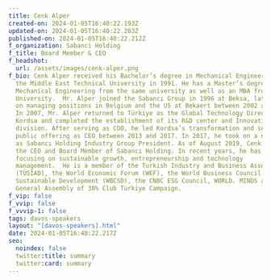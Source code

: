 ```yaml
---
title: Cenk Alper
created-on: 2024-01-05T16:40:22.193Z
updated-on: 2024-01-05T16:40:22.203Z
published-on: 2024-01-05T16:40:22.212Z
f_organization: Sabanci Holding
f_title: Board Member & CEO
f_headshot:
  url: /assets/images/cenk-alper.png
f_bio: Cenk Alper received his Bachelor’s degree in Mechanical Engineering from
  the Middle East Technical University in 1991. He has a Master’s degree in
  Mechanical Engineering from the same university as well as an MBA from Sabancı
  University.  Mr. Alper joined the Sabancı Group in 1996 at Beksa, later taking
  on managing positions in Belgium and the US at Bekaert between 2002 and 2007.
  In 2007, Mr. Alper returned to Türkiye as the Global Technology Director at
  Kordsa and completed the establishment of its R&D center and Innovation
  division. After serving as COO, he led Kordsa’s transformation and secondary
  public offering as CEO between 2013 and 2017. In 2017, he took on a new role
  as Sabancı Holding Industry Group President. As of August 2019, Cenk Alper is
  the CEO and Board Member of Sabancı Holding. In recent years, he has been
  focusing on sustainable growth, entrepreneurship and technology
  management.  He is a member of the Turkish Industry and Business Association
  (TÜSİAD), the World Economic Forum (WEF), the World Business Council for
  Sustainable Development (WBCSD), the CNBC ESG Council, WORLD. MINDS and
  General Assembly of 30% Club Türkiye Campaign.
f_vip: false
f_vvip: false
f_vvvip-1: false
tags: davos-speakers
layout: "[davos-speakers].html"
date: 2024-01-05T16:40:22.217Z
seo:
  noindex: false
  twitter:title: summary
  twitter:card: summary
---
```

